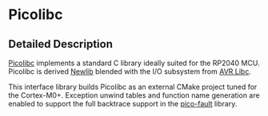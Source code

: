 # Picolibc

## Detailed Description
[Picolibc](https://github.com/picolibc/picolibc) implements a standard C library ideally suited for the RP2040 MCU. Picolibc is derived [Newlib](https://sourceware.org/newlib/) blended with the I/O subsystem from [AVR Libc](https://www.nongnu.org/avr-libc).

This interface library builds Picolibc as an external CMake project tuned for the Cortex-M0+. Exception unwind tables and function name generation are enabled to support the full backtrace support in the [pico-fault](../pico-fault/pico-fault.md) library.
